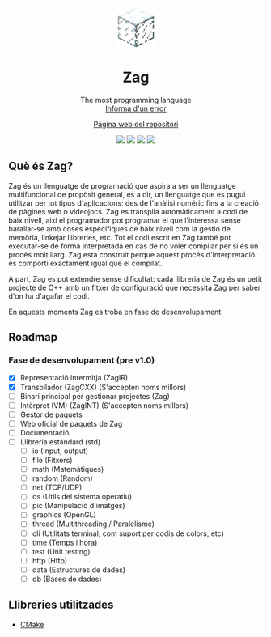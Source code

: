 <br />
 <p align="center">
  <img src="logo.png" alt="Logo" width="80" height="80">

  <h1 align="center">Zag</h1>
    <p align="center">
    The most programming language
    <br />
    <a href="https://git.aranroig.com/BinarySandia04/Zag/issues">Informa d'un error</a>
</p>
<p align="center">
  <a href="https://git.aranroig.com/BinarySandia04/Zag">Pàgina web del repositori</a>
</p>
<p align="center">
<img src="https://img.shields.io/github/repo-size/BinarySandia04/Zag?color=%23fff&label=Repo%20size&style=for-the-badge">
<img src="https://img.shields.io/github/languages/code-size/BinarySandia04/Zag?color=%23ccc&style=for-the-badge">
<img src="https://img.shields.io/github/v/tag/BinarySandia04/Zag?color=%23a5dff2&label=Version&style=for-the-badge">
<img src="https://img.shields.io/github/downloads/BinarySandia04/Zag/total?style=for-the-badge">
</p>

## Què és Zag?
Zag és un llenguatge de programació que aspira a ser un llenguatge multifuncional de propòsit general, és a dir, un llenguatge que es pugui utilitzar per tot tipus d'aplicacions: des
de l'anàlisi numéric fins a la creació de pàgines web o videojocs. Zag es transpila automàticament a codi de baix nivell, així el programador pot programar el que l'interessa sense
barallar-se amb coses especifiques de baix nivell com la gestió de memòria, linkejar llibreries, etc. Tot el codi escrit en Zag també pot executar-se de forma interpretada en cas de no voler
compilar per si és un procés molt llarg. Zag està construit perque aquest procés d'interpretació es comporti exactament igual que el compilat.

A part, Zag es pot extendre sense dificultat: cada llibreria de Zag és un petit projecte de C++ amb un fitxer de configuració que necessita Zag per saber d'on ha d'agafar el codi.

En aquests moments Zag es troba en fase de desenvolupament

## Roadmap
### Fase de desenvolupament (pre v1.0)
- [X] Representació intermitja (ZagIR)
- [X] Transpilador (ZagCXX) (S'accepten noms millors)
- [ ] Binari principal per gestionar projectes (Zag) 
- [ ] Intèrpret (VM) (ZagINT) (S'accepten noms millors)
- [ ] Gestor de paquets
- [ ] Web oficial de paquets de Zag
- [ ] Documentació
- [ ] Llibreria estàndard (std)
  - [ ] io (Input, output)
  - [ ] file (Fitxers)
  - [ ] math (Matemàtiques)
  - [ ] random (Random)
  - [ ] net (TCP/UDP)
  - [ ] os (Utils del sistema operatiu)
  - [ ] pic (Manipulació d'imatges)
  - [ ] graphics (OpenGL)
  - [ ] thread (Multithreading / Paralelisme)
  - [ ] cli (Utilitats terminal, com suport per codis de colors, etc)
  - [ ] time (Temps i hora)
  - [ ] test (Unit testing)
  - [ ] http (Http)
  - [ ] data (Estructures de dades)
  - [ ] db (Bases de dades)

## Llibreries utilitzades

- [CMake](https://cmake.org/)
